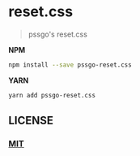 # reset.css

> pssgo's reset.css


**NPM**

```sh
npm install --save pssgo-reset.css
```

**YARN**
```sh
yarn add pssgo-reset.css
```

## LICENSE

### [MIT](LICENSE)